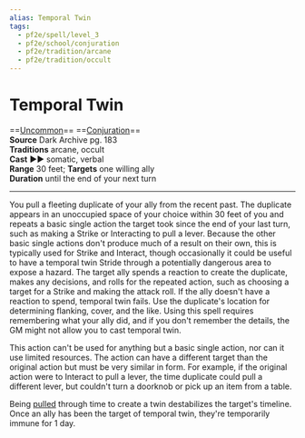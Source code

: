 ```yaml
---
alias: Temporal Twin 
tags:
  - pf2e/spell/level_3
  - pf2e/school/conjuration
  - pf2e/tradition/arcane
  - pf2e/tradition/occult
---
```


# Temporal Twin

==[Uncommon](../../../Traits/Uncommon.md)== ==[Conjuration](../../../Traits/Conjuration.md)==  
__Source__ Dark Archive pg. 183  
**Traditions** arcane, occult  
**Cast** ►► somatic, verbal  
**Range** 30 feet; **Targets** one willing ally  
**Duration** until the end of your next turn

---

You pull a fleeting duplicate of your ally from the recent past. The duplicate appears in an unoccupied space of your choice within 30 feet of you and repeats a basic single action the target took since the end of your last turn, such as making a Strike or Interacting to pull a lever. Because the other basic single actions don't produce much of a result on their own, this is typically used for Strike and Interact, though occasionally it could be useful to have a temporal twin Stride through a potentially dangerous area to expose a hazard. The target ally spends a reaction to create the duplicate, makes any decisions, and rolls for the repeated action, such as choosing a target for a Strike and making the attack roll. If the ally doesn't have a reaction to spend, temporal twin fails. Use the duplicate's location for determining flanking, cover, and the like. Using this spell requires remembering what your ally did, and if you don't remember the details, the GM might not allow you to cast temporal twin.

This action can't be used for anything but a basic single action, nor can it use limited resources. The action can have a different target than the original action but must be very similar in form. For example, if the original action were to Interact to pull a lever, the time duplicate could pull a different lever, but couldn't turn a doorknob or pick up an item from a table.

Being [pulled](../../../Rules/Forced%20Movement.md) through time to create a twin destabilizes the target's timeline. Once an ally has been the target of temporal twin, they're temporarily immune for 1 day.
